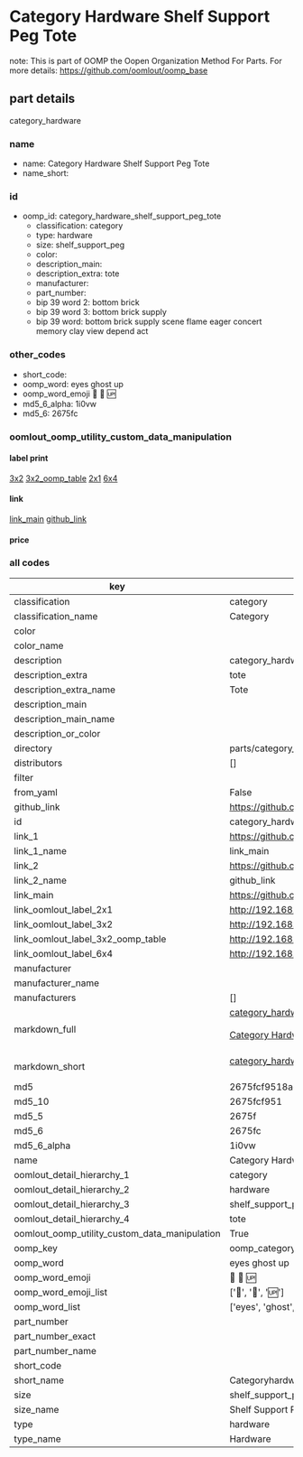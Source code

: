 # Category Hardware Shelf Support Peg Tote  

note: This is part of OOMP the Oopen Organization Method For Parts. For more details: https://github.com/oomlout/oomp_base

##  part details



category_hardware

### name
* name: Category Hardware Shelf Support Peg Tote
* name_short: 
### id
* oomp_id: category_hardware_shelf_support_peg_tote
  * classification: category
  * type: hardware
  * size: shelf_support_peg
  * color: 
  * description_main: 
  * description_extra: tote
  * manufacturer: 
  * part_number: 
  * bip 39 word 2: bottom brick
  * bip 39 word 3: bottom brick supply
  * bip 39 word: bottom brick supply scene flame eager concert memory clay view depend act

### other_codes
* short_code: 
* oomp_word: eyes ghost up
* oomp_word_emoji :eyes: :ghost: :up:
* md5_6_alpha: 1i0vw
* md5_6: 2675fc






### oomlout_oomp_utility_custom_data_manipulation
#### label print
[3x2](http://192.168.1.245:1112/?label=oomp%201i0vw)
[3x2_oomp_table](http://192.168.1.107:1112/?label=oomp%201i0vw)
[2x1](http://192.168.1.242:1112/?label=oomp%201i0vw)
[6x4](http://192.168.1.55:1112/?label=oomp%201i0vw)    

#### link

[link_main](https://github.com/oomlout/oomlout_oomp_current_version_messy/tree/main/parts/category_hardware_shelf_support_peg_tote) [github_link](https://github.com/oomlout/oomlout_oomp_part_src/tree/main/parts/category_hardware_shelf_support_peg_tote)                             

#### price







### all codes 
| key | value |  
| --- | --- |  
| classification | category |  
| classification_name | Category |  
| color |  |  
| color_name |  |  
| description | category_hardware |  
| description_extra | tote |  
| description_extra_name | Tote |  
| description_main |  |  
| description_main_name |  |  
| description_or_color |   |  
| directory | parts/category_hardware_shelf_support_peg_tote |  
| distributors | [] |  
| filter |  |  
| from_yaml | False |  
| github_link | https://github.com/oomlout/oomlout_oomp_part_src/tree/main/parts/category_hardware_shelf_support_peg_tote |  
| id | category_hardware_shelf_support_peg_tote |  
| link_1 | https://github.com/oomlout/oomlout_oomp_current_version_messy/tree/main/parts/category_hardware_shelf_support_peg_tote |  
| link_1_name | link_main |  
| link_2 | https://github.com/oomlout/oomlout_oomp_part_src/tree/main/parts/category_hardware_shelf_support_peg_tote |  
| link_2_name | github_link |  
| link_main | https://github.com/oomlout/oomlout_oomp_current_version_messy/tree/main/parts/category_hardware_shelf_support_peg_tote |  
| link_oomlout_label_2x1 | http://192.168.1.242:1112/?label=oomp%201i0vw |  
| link_oomlout_label_3x2 | http://192.168.1.245:1112/?label=oomp%201i0vw |  
| link_oomlout_label_3x2_oomp_table | http://192.168.1.107:1112/?label=oomp%201i0vw |  
| link_oomlout_label_6x4 | http://192.168.1.55:1112/?label=oomp%201i0vw |  
| manufacturer |  |  
| manufacturer_name |  |  
| manufacturers | [] |  
| markdown_full | [category_hardware_shelf_support_peg_tote](https://github.com/oomlout/oomlout_oomp_current_version_messy/tree/main/parts/category_hardware_shelf_support_peg_tote)<br>[](https://github.com/oomlout/oomlout_oomp_current_version_messy/tree/main/parts/category_hardware_shelf_support_peg_tote)<br>[Category Hardware Shelf Support Peg Tote](https://github.com/oomlout/oomlout_oomp_current_version_messy/tree/main/parts/category_hardware_shelf_support_peg_tote)<br><br> |  
| markdown_short | [category_hardware_shelf_support_peg_tote](https://github.com/oomlout/oomlout_oomp_current_version_messy/tree/main/parts/category_hardware_shelf_support_peg_tote)<br><br> |  
| md5 | 2675fcf9518ae5d513ac2c09b386e8d2 |  
| md5_10 | 2675fcf951 |  
| md5_5 | 2675f |  
| md5_6 | 2675fc |  
| md5_6_alpha | 1i0vw |  
| name | Category Hardware Shelf Support Peg Tote |  
| oomlout_detail_hierarchy_1 | category |  
| oomlout_detail_hierarchy_2 | hardware |  
| oomlout_detail_hierarchy_3 | shelf_support_peg |  
| oomlout_detail_hierarchy_4 | tote |  
| oomlout_oomp_utility_custom_data_manipulation | True |  
| oomp_key | oomp_category_hardware_shelf_support_peg_tote |  
| oomp_word | eyes ghost up |  
| oomp_word_emoji | :eyes: :ghost: :up: |  
| oomp_word_emoji_list | [':eyes:', ':ghost:', ':up:'] |  
| oomp_word_list | ['eyes', 'ghost', 'up'] |  
| part_number |  |  
| part_number_exact |  |  
| part_number_name |  |  
| short_code |  |  
| short_name | Categoryhardware |  
| size | shelf_support_peg |  
| size_name | Shelf Support Peg |  
| type | hardware |  
| type_name | Hardware |  
